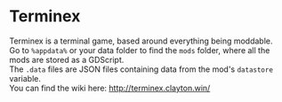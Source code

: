 # Terminex
Terminex is a terminal game, based around everything being moddable.<br>
Go to `%appdata%` or your data folder to find the `mods` folder, where all the mods are stored as a GDScript.<br>
The `.data` files are JSON files containing data from the mod's `datastore` variable.<br>
You can find the wiki here: http://terminex.clayton.win/
